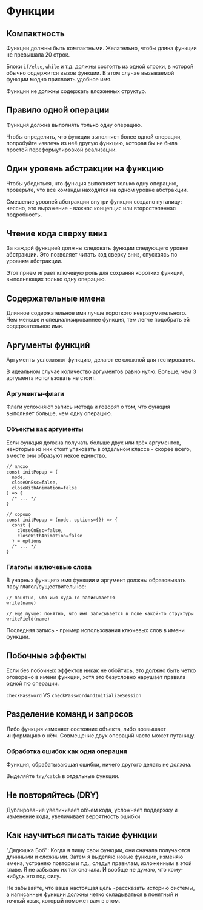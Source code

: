 # Функции


## Компактность

Функции должны быть компактными. Желательно, чтобы длина функции не превышала 20 строк.

Блоки `if/else`, `while` и т.д. должны состоять из одной строки, в которой обычно содержится вызов функции. В этом случае вызываемой функции модно присвоить удобное имя.

Функции не должны содержать вложенных структур.


## Правило одной операции

Функция должна выполнять только одну операцию.

Чтобы определить, что функция выполняет более одной операции, попробуйте извлечь из неё другую функцию, которая бы не была простой переформулировкой реализации.


## Один уровень абстракции на функцию

Чтобы убедиться, что функция выполняет только одну операцию, проверьте, что все команды находятся на одном уровне абстракции.

Смешение уровней абстракции внутри функции создано путаницу: неясно, это выражение - важная концепция или второстепенная подробность.


## Чтение кода сверху вниз

За каждой функцией должны следовать функции следующего уровня абстракции. Это позволяет читать код сверху вниз, спускаясь по уровням абстракции.

Этот прием играет ключевую роль для сохраняя коротких функций, выполняющих только одну операцию.


## Содержательные имена

Длинное содержательное имя лучше короткого невразумительного. Чем меньше и специализированнее функция, тем легче подобрать ей содержательное имя.


## Аргументы функций

Аргументы усложняют функцию, делают ее сложной для тестирования.

В идеальном случае количество аргументов равно нулю. Больше, чем 3 аргумента использовать не стоит.


### Аргументы-флаги

Флаги усложняют запись метода и говорят о том, что функция выполняет больше, чем одну операцию.


### Объекты как аргументы

Если функция должна получать больше двух или трёх аргументов, некоторые из них стоит упаковать в отдельном классе - скорее всего, вместе они образуют некое единство.

```
// плохо
const initPopup = (
  node,
  closeOnEsc=false,
  closeWithAnimation=false
) => {
  /* ... */
}

// хорошо
const initPopup = (node, options={}) => {
  const {
    closeOnEsc=false,
    closeWithAnimation=false
  } = options
  /* ... */
}
```


### Глаголы и ключевые слова

В унарных функциях имя функции и аргумент должны образовывать пару глагол/существительное:

```
// понятно, что имя куда-то записывается
write(name)

// ещё лучше: понятно, что имя записывается в поле какой-то структуры
writeField(name)
```

Последняя запись - пример использования ключевых слов в имени функции.


## Побочные эффекты

Если без побочных эффектов никак не обойтись, это должно быть четко оговорено в имени функции, хотя это безусловно нарушает правила одной тю операции.

`checkPassword` VS `checkPasswordAndInitializeSession`


## Разделение команд и запросов

Либо функция изменяет состояние объекта, либо возвышает информацию о нём. Совмещение двух операций часто может путаницу.


### Обработка ошибок как одна операция

Функция, обрабатывающая ошибки, ничего другого делать не должна.

Выделяйте `try/catch` в отдельные функции.


## Не повторяйтесь (DRY)

Дублирование увеличивает объем кода, усложняет поддержку и изменение кода, увеличивает вероятность ошибки


## Как научиться писать такие функции

"Дядюшка Боб":
Когда я пишу свои функции, они сначала получаются длинными и сложными. Затем я выделяю новые функции, изменяю имена, устраняю повторы и т.д., следуя правилам, изложенным в этой главе. Я не забываю их так сначала. И вообще не думаю, что кому-нибудь это под силу.

Не забывайте, что ваша настоящая цель -рассказать историю системы, а написанные функции должны четко складываться в понятный и точный язык, который поможет вам в этом.
